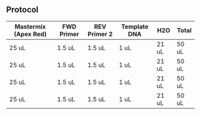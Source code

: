 ## Protocol 



| Mastermix (Apex Red) | FWD Primer | REV Primer 2 | Template DNA | H2O | Total 
| ----- | ----- | ----- | ----- | ----- | ----- | 
| 25 uL | 1.5 uL | 1.5 uL | 1 uL | 21 uL | 50 uL |
| 25 uL | 1.5 uL | 1.5 uL | 1 uL | 21 uL | 50 uL |
| 25 uL | 1.5 uL | 1.5 uL | 1 uL | 21 uL | 50 uL |
| 25 uL | 1.5 uL | 1.5 uL | 1 uL | 21 uL | 50 uL |
